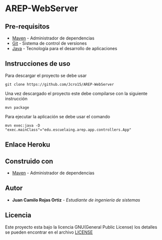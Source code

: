 # AREP-WebServer

## Pre-requisitos
* [Maven](https://maven.apache.org/) - Administrador de dependencias
* [Git](https://git-scm.com/) - Sistema de control de versiones
* [Java](https://www.java.com/) - Tecnología para el desarrollo de aplicaciones

## Instrucciones de uso 

Para descargar el proyecto se debe usar 
```
git clone https://github.com/Jcro15/AREP-WebServer
```

Una vez descargado el proyecto este debe compilarse con la siguiente instrucción

```
mvn package 
```

Para ejecutar la aplicación se debe usar el comando 

```
mvn exec:java -D "exec.mainClass"="edu.escuelaing.arep.app.controllers.App"
```


## Enlace Heroku
  

## Construido con

* [Maven](https://maven.apache.org/) - Administrador de dependencias

## Autor

* **Juan Camilo Rojas Ortiz** - *Estudiante de ingeniería de sistemas* 

## Licencia

Este proyecto esta bajo la licencia GNU(General Public License) los detalles se pueden encontrar en el archivo [LICENSE](LICENSE)

